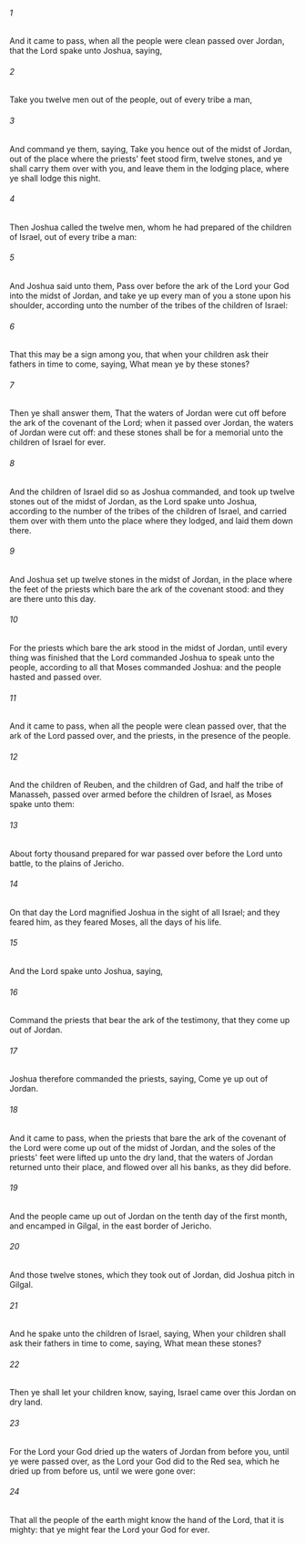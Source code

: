 ###### 1
And it came to pass, when all the people were clean passed over Jordan, that the Lord spake unto Joshua, saying,

###### 2
Take you twelve men out of the people, out of every tribe a man,

###### 3
And command ye them, saying, Take you hence out of the midst of Jordan, out of the place where the priests' feet stood firm, twelve stones, and ye shall carry them over with you, and leave them in the lodging place, where ye shall lodge this night.

###### 4
Then Joshua called the twelve men, whom he had prepared of the children of Israel, out of every tribe a man:

###### 5
And Joshua said unto them, Pass over before the ark of the Lord your God into the midst of Jordan, and take ye up every man of you a stone upon his shoulder, according unto the number of the tribes of the children of Israel:

###### 6
That this may be a sign among you, that when your children ask their fathers in time to come, saying, What mean ye by these stones?

###### 7
Then ye shall answer them, That the waters of Jordan were cut off before the ark of the covenant of the Lord; when it passed over Jordan, the waters of Jordan were cut off: and these stones shall be for a memorial unto the children of Israel for ever.

###### 8
And the children of Israel did so as Joshua commanded, and took up twelve stones out of the midst of Jordan, as the Lord spake unto Joshua, according to the number of the tribes of the children of Israel, and carried them over with them unto the place where they lodged, and laid them down there.

###### 9
And Joshua set up twelve stones in the midst of Jordan, in the place where the feet of the priests which bare the ark of the covenant stood: and they are there unto this day.

###### 10
For the priests which bare the ark stood in the midst of Jordan, until every thing was finished that the Lord commanded Joshua to speak unto the people, according to all that Moses commanded Joshua: and the people hasted and passed over.

###### 11
And it came to pass, when all the people were clean passed over, that the ark of the Lord passed over, and the priests, in the presence of the people.

###### 12
And the children of Reuben, and the children of Gad, and half the tribe of Manasseh, passed over armed before the children of Israel, as Moses spake unto them:

###### 13
About forty thousand prepared for war passed over before the Lord unto battle, to the plains of Jericho.

###### 14
On that day the Lord magnified Joshua in the sight of all Israel; and they feared him, as they feared Moses, all the days of his life.

###### 15
And the Lord spake unto Joshua, saying,

###### 16
Command the priests that bear the ark of the testimony, that they come up out of Jordan.

###### 17
Joshua therefore commanded the priests, saying, Come ye up out of Jordan.

###### 18
And it came to pass, when the priests that bare the ark of the covenant of the Lord were come up out of the midst of Jordan, and the soles of the priests' feet were lifted up unto the dry land, that the waters of Jordan returned unto their place, and flowed over all his banks, as they did before.

###### 19
And the people came up out of Jordan on the tenth day of the first month, and encamped in Gilgal, in the east border of Jericho.

###### 20
And those twelve stones, which they took out of Jordan, did Joshua pitch in Gilgal.

###### 21
And he spake unto the children of Israel, saying, When your children shall ask their fathers in time to come, saying, What mean these stones?

###### 22
Then ye shall let your children know, saying, Israel came over this Jordan on dry land.

###### 23
For the Lord your God dried up the waters of Jordan from before you, until ye were passed over, as the Lord your God did to the Red sea, which he dried up from before us, until we were gone over:

###### 24
That all the people of the earth might know the hand of the Lord, that it is mighty: that ye might fear the Lord your God for ever.

